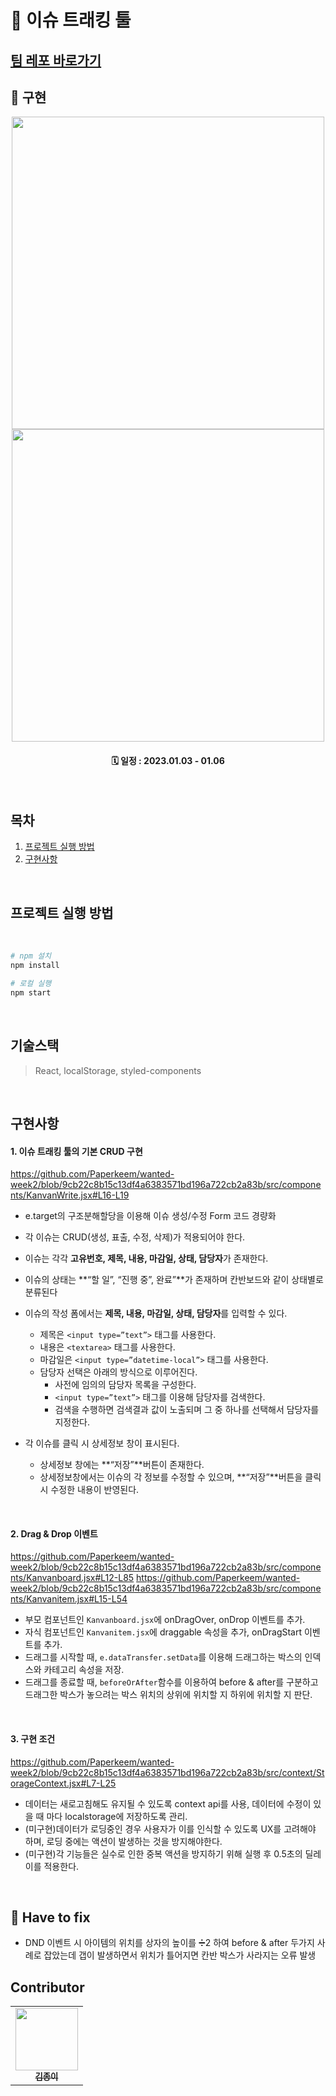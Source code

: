 # 🔧 이슈 트래킹 툴

## [팀 레포 바로가기](https://github.com/wanted-onboarding8-6/pre-onboarding-8th-2week-6)

## 📌 구현

<div align="center">
  <img width="500px" src="https://user-images.githubusercontent.com/107424974/214778540-1ca3c17f-4d25-4df7-89f9-05966eaab77f.gif"/>
  <img width="500px" src="https://user-images.githubusercontent.com/107424974/214778624-c4a11371-73d9-487f-a829-8ec45a31e9a6.gif"/>

#### 🗓 일정 : 2023.01.03 - 01.06

</div>

</br>

## 목차

1. [프로젝트 실행 방법](#프로젝트-실행-방법)
2. [구현사항](#구현사항)

</br>

## 프로젝트 실행 방법

<br>

```bash
# npm 설치
npm install
```

```bash
# 로컬 실행
npm start
```

<br>

## 기술스택

> React, localStorage, styled-components

<br>

## 구현사항

#### 1. 이슈 트래킹 툴의 기본 CRUD 구현

https://github.com/Paperkeem/wanted-week2/blob/9cb22c8b15c13df4a6383571bd196a722cb2a83b/src/components/KanvanWrite.jsx#L16-L19

- e.target의 구조분해할당을 이용해 이슈 생성/수정 Form 코드 경량화

- 각 이슈는 CRUD(생성, 표출, 수정, 삭제)가 적용되어야 한다.
- 이슈는 각각 **고유번호, 제목, 내용, 마감일, 상태, 담당자**가 존재한다.
- 이슈의 상태는 **“할 일”, “진행 중”, 완료”**가 존재하며 칸반보드와 같이 상태별로 분류된다
- 이슈의 작성 폼에서는 **제목, 내용, 마감일, 상태, 담당자**를 입력할 수 있다.
    - 제목은 `<input type=”text”>` 태그를 사용한다.
    - 내용은 `<textarea>` 태그를 사용한다.
    - 마감일은 `<input type=”datetime-local”>` 태그를 사용한다.
    - 담당자 선택은 아래의 방식으로 이루어진다.
        - 사전에 임의의 담당자 목록을 구성한다.
        - `<input type=”text”>` 태그를 이용해 담당자를 검색한다.
        - 검색을 수행하면 검색결과 값이 노출되며 그 중 하나를 선택해서 담당자를 지정한다.
- 각 이슈를 클릭 시 상세정보 창이 표시된다.
    - 상세정보 창에는 **“저장”**버튼이 존재한다.
    - 상세정보창에서는 이슈의 각 정보를 수정할 수 있으며, **“저장”**버튼을 클릭 시 수정한 내용이 반영된다.

</br>

#### 2. Drag & Drop 이벤트

https://github.com/Paperkeem/wanted-week2/blob/9cb22c8b15c13df4a6383571bd196a722cb2a83b/src/components/Kanvanboard.jsx#L12-L85
https://github.com/Paperkeem/wanted-week2/blob/9cb22c8b15c13df4a6383571bd196a722cb2a83b/src/components/Kanvanitem.jsx#L15-L54

- 부모 컴포넌트인 `Kanvanboard.jsx`에 onDragOver, onDrop 이벤트를 추가.
- 자식 컴포넌트인 `Kanvanitem.jsx`에 draggable 속성을 추가, onDragStart 이벤트를 추가.
- 드래그를 시작할 때, `e.dataTransfer.setData`를 이용해 드래그하는 박스의 인덱스와 카테고리 속성을 저장.
- 드래그를 종료할 때, `beforeOrAfter`함수를 이용하여 before & after를 구분하고 드래그한 박스가 놓으려는 박스 위치의 상위에 위치할 지 하위에 위치할 지 판단.




</br>

#### 3. 구현 조건

https://github.com/Paperkeem/wanted-week2/blob/9cb22c8b15c13df4a6383571bd196a722cb2a83b/src/context/StorageContext.jsx#L7-L25

- 데이터는 새로고침해도 유지될 수 있도록 context api를 사용, 데이터에 수정이 있을 때 마다 localstorage에 저장하도록 관리.
- (미구현)데이터가 로딩중인 경우 사용자가 이를 인식할 수 있도록 UX를 고려해야 하며, 로딩 중에는 액션이 발생하는 것을 방지해야한다.
- (미구현)각 기능들은 실수로 인한 중복 액션을 방지하기 위해 실행 후 0.5초의 딜레이를 적용한다.

</br>

## 👾 Have to fix 

- DND 이벤트 시 아이템의 위치를 상자의 높이를 ➗2 하여 before & after 두가지 사례로 잡았는데 갭이 발생하면서 위치가 틀어지면 칸반 박스가 사라지는 오류 발생

## Contributor

<table>
  <tbody>
    <tr>
      <td align="center"><a href="https://github.com/Paperkeem"><img src="https://user-images.githubusercontent.com/107424974/212338824-fc8fd767-7ed3-4600-9596-7665f823be03.jpeg" width="100px;" alt=""/><br /><sub><b>김종이</b></sub></a><br /></td>
    </tr>
  </tbody>
</table>

</br>
